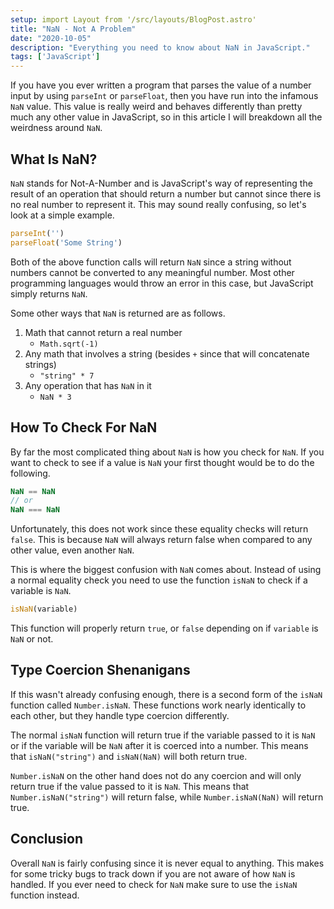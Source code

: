 ```yaml
---
setup: import Layout from '/src/layouts/BlogPost.astro'
title: "NaN - Not A Problem"
date: "2020-10-05"
description: "Everything you need to know about NaN in JavaScript."
tags: ['JavaScript']
---
```


If you have you ever written a program that parses the value of a number input by using `parseInt` or `parseFloat`, then you have run into the infamous `NaN` value. This value is really weird and behaves differently than pretty much any other value in JavaScript, so in this article I will breakdown all the weirdness around `NaN`.

## What Is NaN?

`NaN` stands for Not-A-Number and is JavaScript's way of representing the result of an operation that should return a number but cannot since there is no real number to represent it. This may sound really confusing, so let's look at a simple example.
```js
parseInt('')
parseFloat('Some String')
```
Both of the above function calls will return `NaN` since a string without numbers cannot be converted to any meaningful number. Most other programming languages would throw an error in this case, but JavaScript simply returns `NaN`.

Some other ways that `NaN` is returned are as follows.

1. Math that cannot return a real number
    * `Math.sqrt(-1)`
2. Any math that involves a string (besides `+` since that will concatenate strings)
    * `"string" * 7`
3. Any operation that has `NaN` in it
    * `NaN * 3`

## How To Check For NaN

By far the most complicated thing about `NaN` is how you check for `NaN`. If you want to check to see if a value is `NaN` your first thought would be to do the following.
```js
NaN == NaN
// or
NaN === NaN
```
Unfortunately, this does not work since these equality checks will return `false`. This is because `NaN` will always return false when compared to any other value, even another `NaN`.

This is where the biggest confusion with `NaN` comes about. Instead of using a normal equality check you need to use the function `isNaN` to check if a variable is `NaN`.
```js
isNaN(variable)
```
This function will properly return `true`, or `false` depending on if `variable` is `NaN` or not.

## Type Coercion Shenanigans

If this wasn't already confusing enough, there is a second form of the `isNaN` function called `Number.isNaN`. These functions work nearly identically to each other, but they handle type coercion differently.

The normal `isNaN` function will return true if the variable passed to it is `NaN` or if the variable will be `NaN` after it is coerced into a number. This means that `isNaN("string")` and `isNaN(NaN)` will both return true.

`Number.isNaN` on the other hand does not do any coercion and will only return true if the value passed to it is `NaN`. This means that `Number.isNaN("string")` will return false, while `Number.isNaN(NaN)` will return true.

## Conclusion

Overall `NaN` is fairly confusing since it is never equal to anything. This makes for some tricky bugs to track down if you are not aware of how `NaN` is handled. If you ever need to check for `NaN` make sure to use the `isNaN` function instead.